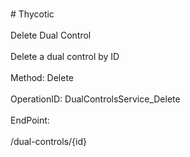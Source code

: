 <br>#     Thycotic</br>
<br>Delete Dual Control</br>
<br>Delete a dual control by ID</br>
<br>Method: Delete</br>
<br>OperationID: DualControlsService_Delete</br>
<br>EndPoint:</br>
<br>/dual-controls/{id}</br>
